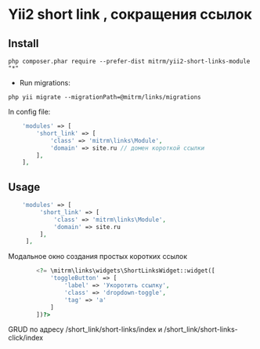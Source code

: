 Yii2 short link , сокращения ссылок
=====================


## Install
```
php composer.phar require --prefer-dist mitrm/yii2-short-links-module "*"
```


- Run migrations:

```
php yii migrate --migrationPath=@mitrm/links/migrations
```

In config file:

```php
    'modules' => [
        'short_link' => [
            'class' => 'mitrm\links\Module',
            'domain' => site.ru // домен короткой ссылки
        ],
    ],
```

## Usage


```php
    'modules' => [
         'short_link' => [
             'class' => 'mitrm\links\Module',
             'domain' => site.ru
         ],
     ],
```
Модальное окно создания простых коротких ссылок
```php
        <?= \mitrm\links\widgets\ShortLinksWidget::widget([
            'toggleButton' => [
                'label' => 'Укоротить ссылку',
                'class' => 'dropdown-toggle',
                'tag' => 'a'
            ]
        ])?>
```
GRUD по адресу /short_link/short-links/index и /short_link/short-links-click/index